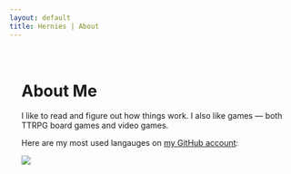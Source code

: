 ```yaml
---
layout: default
title: Hernies | About
---
```

<div style="padding: 1.5em;">

<h1>About Me</h1>
<p>
I like to read and figure out how things work. I also like games — both TTRPG board games and video games.
</p>
<p>Here are my most used langauges on <a href="https://github.com/Hernies">my GitHub account</a>:</p>
<img src="https://github-readme-stats.vercel.app/api/top-langs/?username=Hernies&langs_count=6&layout=compact"/>

</div>


